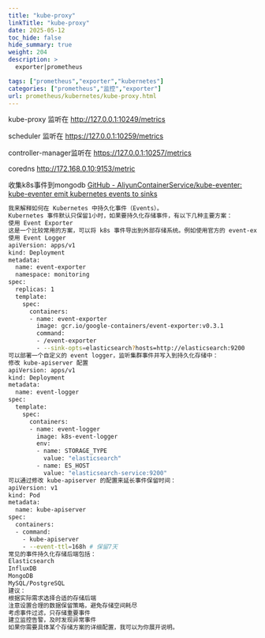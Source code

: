 ```yaml
---
title: "kube-proxy"
linkTitle: "kube-proxy"
date: 2025-05-12
toc_hide: false
hide_summary: true
weight: 204
description: >
  exporter|prometheus

tags: ["prometheus","exporter","kubernetes"]
categories: ["prometheus","监控","exporter"]
url: prometheus/kubernetes/kube-proxy.html
---
```


kube-proxy 监听在   http://127.0.0.1:10249/metrics 

scheduler 监听在 https://127.0.0.1:10259/metrics

controller-manager监听在 https://127.0.0.1:10257/metrics

coredns http://172.168.0.10:9153/metric

收集k8s事件到mongodb  [GitHub - AliyunContainerService/kube-eventer: kube-eventer emit kubernetes events to sinks](https://github.com/AliyunContainerService/kube-eventer)

```bash
我来解释如何在 Kubernetes 中持久化事件（Events）。
Kubernetes 事件默认只保留1小时，如果要持久化存储事件，有以下几种主要方案：
使用 Event Exporter
这是一个比较常用的方案，可以将 k8s 事件导出到外部存储系统。例如使用官方的 event-exporter：
使用 Event Logger
apiVersion: apps/v1
kind: Deployment
metadata:
  name: event-exporter
  namespace: monitoring
spec:
  replicas: 1
  template:
    spec:
      containers:
      - name: event-exporter
        image: gcr.io/google-containers/event-exporter:v0.3.1
        command:
        - /event-exporter
        - --sink-opts=elasticsearch?hosts=http://elasticsearch:9200
可以部署一个自定义的 event logger，监听集群事件并写入到持久化存储中：
修改 kube-apiserver 配置
apiVersion: apps/v1
kind: Deployment
metadata:
  name: event-logger
spec:
  template:
    spec:
      containers:
      - name: event-logger
        image: k8s-event-logger
        env:
        - name: STORAGE_TYPE
          value: "elasticsearch"
        - name: ES_HOST
          value: "elasticsearch-service:9200"
可以通过修改 kube-apiserver 的配置来延长事件保留时间：
apiVersion: v1
kind: Pod
metadata:
  name: kube-apiserver
spec:
  containers:
  - command:
    - kube-apiserver
    - --event-ttl=168h # 保留7天
常见的事件持久化存储后端包括：
Elasticsearch
InfluxDB
MongoDB
MySQL/PostgreSQL
建议：
根据实际需求选择合适的存储后端
注意设置合理的数据保留策略，避免存储空间耗尽
考虑事件过滤，只存储重要事件
建立监控告警，及时发现异常事件
如果你需要具体某个存储方案的详细配置，我可以为你展开说明。
```

